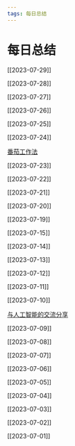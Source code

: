 ```yaml
---
tags: 每日总结
---
```


# 每日总结

[[2023-07-29]]

[[2023-07-28]]

[[2023-07-27]]

[[2023-07-26]]

[[2023-07-25]]

[[2023-07-24]]

[番茄工作法](%E7%95%AA%E8%8C%84%E5%B7%A5%E4%BD%9C%E6%B3%95.md)

[[2023-07-23]]

[[2023-07-22]]

[[2023-07-21]]

[[2023-07-20]]

[[2023-07-19]]

[[2023-07-15]]

[[2023-07-14]]

[[2023-07-13]]

[[2023-07-12]]

[[2023-07-11]]

[[2023-07-10]]

[与人工智能的交流分享](%E4%B8%8E%E4%BA%BA%E5%B7%A5%E6%99%BA%E8%83%BD%E7%9A%84%E4%BA%A4%E6%B5%81%E5%88%86%E4%BA%AB.md)

[[2023-07-09]]

[[2023-07-08]]

[[2023-07-07]]

[[2023-07-06]]

[[2023-07-05]]

[[2023-07-04]]

[[2023-07-03]]

[[2023-07-02]]

[[2023-07-01]]